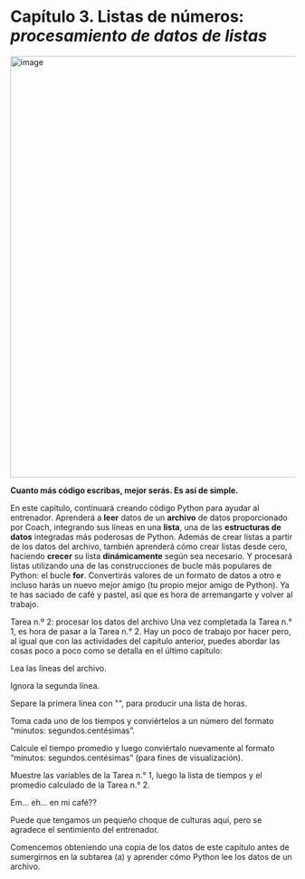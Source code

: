 # Capítulo 3. Listas de números: *procesamiento de datos de listas*

<img width="744" alt="image" src="https://github.com/adolfodelarosades/Python/assets/23094588/62331a69-da66-408d-bbdf-a7acfa9794fb">


**Cuanto más código escribas, mejor serás. Es así de simple.**

En este capítulo, continuará creando código Python para ayudar al entrenador. Aprenderá a **leer** datos de un **archivo** de datos proporcionado por Coach, integrando sus líneas en una **lista**, una de las **estructuras de datos** integradas más poderosas de Python. Además de crear listas a partir de los datos del archivo, también aprenderá cómo crear listas desde cero, haciendo **crecer** su lista **dinámicamente** según sea necesario. Y procesará listas utilizando una de las construcciones de bucle más populares de Python: el bucle **for**. Convertirás valores de un formato de datos a otro e incluso harás un nuevo mejor amigo (tu propio mejor amigo de Python). Ya te has saciado de café y pastel, así que es hora de arremangarte y volver al trabajo.

Tarea n.º 2: procesar los datos del archivo
Una vez completada la Tarea n.° 1, es hora de pasar a la Tarea n.° 2. Hay un poco de trabajo por hacer pero, al igual que con las actividades del capítulo anterior, puedes abordar las cosas poco a poco como se detalla en el último capítulo:

  Lea las líneas del archivo.

  Ignora la segunda línea.

  Separe la primera línea con "", para producir una lista de horas.

  Toma cada uno de los tiempos y conviértelos a un número del formato “minutos: segundos.centésimas”.

  Calcule el tiempo promedio y luego conviértalo nuevamente al formato “minutos: segundos.centésimas” (para fines de visualización).

  Muestre las variables de la Tarea n.° 1, luego la lista de tiempos y el promedio calculado de la Tarea n.° 2.


Em… eh… en mi café??

Puede que tengamos un pequeño choque de culturas aquí, pero se agradece el sentimiento del entrenador.

Comencemos obteniendo una copia de los datos de este capítulo antes de sumergirnos en la subtarea (a) y aprender cómo Python lee los datos de un archivo.
